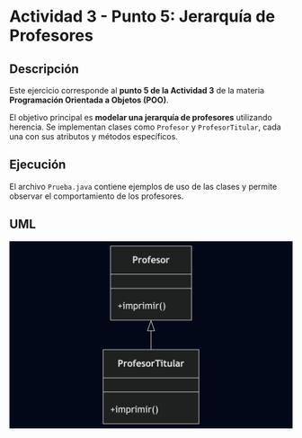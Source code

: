 # Actividad 3 - Punto 5: Jerarquía de Profesores

## Descripción

Este ejercicio corresponde al **punto 5 de la Actividad 3** de la materia **Programación Orientada a Objetos (POO)**.

El objetivo principal es **modelar una jerarquía de profesores** utilizando herencia. Se implementan clases como `Profesor` y `ProfesorTitular`, cada una con sus atributos y métodos específicos.

## Ejecución

El archivo `Prueba.java` contiene ejemplos de uso de las clases y permite observar el comportamiento de los profesores.

## UML

![Diagrama de clases](UML.png)
